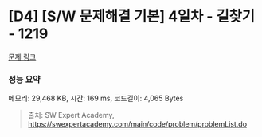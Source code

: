 # [D4] [S/W 문제해결 기본] 4일차 - 길찾기 - 1219 

[문제 링크](https://swexpertacademy.com/main/code/problem/problemDetail.do?contestProbId=AV14geLqABQCFAYD) 

### 성능 요약

메모리: 29,468 KB, 시간: 169 ms, 코드길이: 4,065 Bytes



> 출처: SW Expert Academy, https://swexpertacademy.com/main/code/problem/problemList.do
